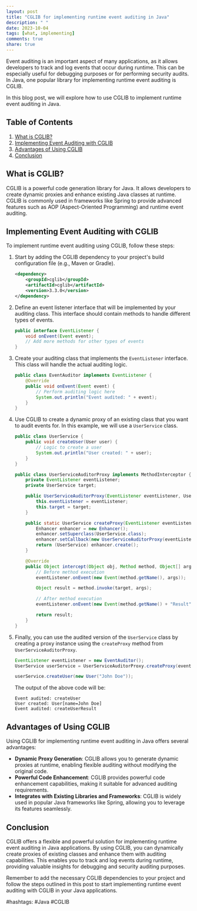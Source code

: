```yaml
---
layout: post
title: "CGLIB for implementing runtime event auditing in Java"
description: " "
date: 2023-10-04
tags: [what, implementing]
comments: true
share: true
---
```


Event auditing is an important aspect of many applications, as it allows developers to track and log events that occur during runtime. This can be especially useful for debugging purposes or for performing security audits. In Java, one popular library for implementing runtime event auditing is CGLIB.

In this blog post, we will explore how to use CGLIB to implement runtime event auditing in Java.

## Table of Contents

1. [What is CGLIB?](#what-is-cglib)
2. [Implementing Event Auditing with CGLIB](#implementing-event-auditing-with-cglib)
3. [Advantages of Using CGLIB](#advantages-of-using-cglib)
4. [Conclusion](#conclusion)

## What is CGLIB?
CGLIB is a powerful code generation library for Java. It allows developers to create dynamic proxies and enhance existing Java classes at runtime. CGLIB is commonly used in frameworks like Spring to provide advanced features such as AOP (Aspect-Oriented Programming) and runtime event auditing.

## Implementing Event Auditing with CGLIB
To implement runtime event auditing using CGLIB, follow these steps:

1. Start by adding the CGLIB dependency to your project's build configuration file (e.g., Maven or Gradle).

   ```xml
   <dependency>
       <groupId>cglib</groupId>
       <artifactId>cglib</artifactId>
       <version>3.3.0</version>
   </dependency>
   ```

2. Define an event listener interface that will be implemented by your auditing class. This interface should contain methods to handle different types of events.

   ```java
   public interface EventListener {
       void onEvent(Event event);
       // Add more methods for other types of events
   }
   ```

3. Create your auditing class that implements the `EventListener` interface. This class will handle the actual auditing logic.

   ```java
   public class EventAuditor implements EventListener {
       @Override
       public void onEvent(Event event) {
           // Perform auditing logic here
           System.out.println("Event audited: " + event);
       }
   }
   ```

4. Use CGLIB to create a dynamic proxy of an existing class that you want to audit events for. In this example, we will use a `UserService` class.

   ```java
   public class UserService {
       public void createUser(User user) {
           // Logic to create a user
           System.out.println("User created: " + user);
       }
   }

   public class UserServiceAuditorProxy implements MethodInterceptor {
       private EventListener eventListener;
       private UserService target;

       public UserServiceAuditorProxy(EventListener eventListener, UserService target) {
           this.eventListener = eventListener;
           this.target = target;
       }

       public static UserService createProxy(EventListener eventListener, UserService target) {
           Enhancer enhancer = new Enhancer();
           enhancer.setSuperclass(UserService.class);
           enhancer.setCallback(new UserServiceAuditorProxy(eventListener, target));
           return (UserService) enhancer.create();
       }

       @Override
       public Object intercept(Object obj, Method method, Object[] args, MethodProxy proxy) throws Throwable {
           // Before method execution
           eventListener.onEvent(new Event(method.getName(), args));

           Object result = method.invoke(target, args);

           // After method execution
           eventListener.onEvent(new Event(method.getName() + "Result", result));

           return result;
       }
   }
   ```

5. Finally, you can use the audited version of the `UserService` class by creating a proxy instance using the `createProxy` method from `UserServiceAuditorProxy`.

   ```java
   EventListener eventListener = new EventAuditor();
   UserService userService = UserServiceAuditorProxy.createProxy(eventListener, new UserService());

   userService.createUser(new User("John Doe"));
   ```

   The output of the above code will be:
   ```
   Event audited: createUser
   User created: User[name=John Doe]
   Event audited: createUserResult
   ```

## Advantages of Using CGLIB
Using CGLIB for implementing runtime event auditing in Java offers several advantages:

* **Dynamic Proxy Generation**: CGLIB allows you to generate dynamic proxies at runtime, enabling flexible auditing without modifying the original code.
* **Powerful Code Enhancement**: CGLIB provides powerful code enhancement capabilities, making it suitable for advanced auditing requirements.
* **Integrates with Existing Libraries and Frameworks**: CGLIB is widely used in popular Java frameworks like Spring, allowing you to leverage its features seamlessly.

## Conclusion
CGLIB offers a flexible and powerful solution for implementing runtime event auditing in Java applications. By using CGLIB, you can dynamically create proxies of existing classes and enhance them with auditing capabilities. This enables you to track and log events during runtime, providing valuable insights for debugging and security auditing purposes.

Remember to add the necessary CGLIB dependencies to your project and follow the steps outlined in this post to start implementing runtime event auditing with CGLIB in your Java applications.

#hashtags: #Java #CGLIB